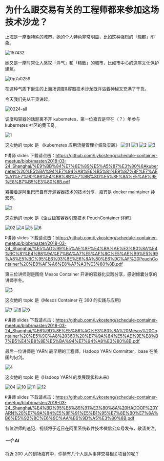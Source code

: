 # 为什么跟交易有关的工程师都来参加这场技术沙龙？

上海是一座很特殊的城市，她的个人特色非常明显，比如这种强烈的「魔都」印象。

![157432](https://user-images.githubusercontent.com/6755791/37961936-36896a50-31ec-11e8-8825-ede2b6267672.jpg)

她又是一座时常让人感叹「洋气」和「精致」的城市，比如市中心的这座文化保护建筑。

![0p7a0259](https://user-images.githubusercontent.com/6755791/37961294-79cd88fc-31ea-11e8-8f01-3d3164c3f965.jpg)

在这种气质下诞生的上海场调度&容器技术沙龙既洋溢着神秘又充满了干货。

今天我们先从干货讲起。

![0324-all](https://user-images.githubusercontent.com/6755791/37960772-0d9b87c0-31e9-11e8-875f-825af4fc8d52.jpg)

调度和容器的话题离不开 kubernetes，第一位嘉宾是早在（？）年参与 kubernetes 社区的黄玉奇。

![1](https://user-images.githubusercontent.com/6755791/37960764-0801ac9a-31e9-11e8-8c1f-b1e36998576f.JPG)

这次他的 topic 是 《kubernetes 应用流量管理介绍及实践》
![01](https://user-images.githubusercontent.com/6755791/37962133-c4905624-31ec-11e8-82a4-042e427101b5.jpg)
![1](https://user-images.githubusercontent.com/6755791/37960386-235ea4da-31e8-11e8-9c11-db1a6e486d1a.jpg)
![2](https://user-images.githubusercontent.com/6755791/37960387-2398253e-31e8-11e8-84b7-47db9e302ad6.jpg)
![3](https://user-images.githubusercontent.com/6755791/37960389-23cab562-31e8-11e8-8754-cf1c5537b67a.jpg)

⏬讲师 slides 下载请点击：https://github.com/Lykosteng/schedule-container-meetup/blob/master/2018-03-24_Shanghai/%E9%BB%84%E7%8E%89%E5%A5%87%E3%80%8Akubernetes%20%E5%BA%94%E7%94%A8%E6%B5%81%E9%87%8F%E7%AE%A1%E7%90%86%E4%BB%8B%E7%BB%8D%E5%8F%8A%E5%AE%9E%E8%B7%B5%E3%80%8B.pdf

紧接着是阿里巴巴自有开源容器技术的技术分享，嘉宾是 docker maintainer 孙宏亮。

![2](https://user-images.githubusercontent.com/6755791/37960765-0834dbf6-31e9-11e8-8280-2485e73bd91c.JPG)

这次他的 topic 是《企业级富容器引擎技术 PouchContainer 详解》

![02](https://user-images.githubusercontent.com/6755791/37962138-c6060bfc-31ec-11e8-802f-3ee68d8c18af.jpg)
![4](https://user-images.githubusercontent.com/6755791/37960392-248a3504-31e8-11e8-93e4-267ce5e3371c.jpg)
![5](https://user-images.githubusercontent.com/6755791/37960393-252854c8-31e8-11e8-9300-ae43b4adda60.jpg)
![6](https://user-images.githubusercontent.com/6755791/37960394-255d7838-31e8-11e8-82ff-fcf1112f2c1c.jpg)

⏬讲师 slides 下载请点击：https://github.com/Lykosteng/schedule-container-meetup/blob/master/2018-03-24_Shanghai/%E5%AD%99%E5%AE%8F%E4%BA%AE%E3%80%8A%E4%BC%81%E4%B8%9A%E7%BA%A7%E5%AF%8C%E5%AE%B9%E5%99%A8%E5%BC%95%E6%93%8E%E6%8A%80%E6%9C%AF%20PouchContainer%20%E8%AF%A6%E8%A7%A3%E3%80%8B.pdf

第三位讲师则是围绕 Mesos Container 开讲的容器化实践分享，感谢倾囊分享的讲师李冬。

![3](https://user-images.githubusercontent.com/6755791/37960766-0867a856-31e9-11e8-8d25-6d40e65e527b.JPG)

这次他的 topic 是《Mesos Container 在 360 的实践与应用》

![7](https://user-images.githubusercontent.com/6755791/37960395-259213a4-31e8-11e8-9ee7-733329771c50.jpg)
![8](https://user-images.githubusercontent.com/6755791/37960396-25ccf2bc-31e8-11e8-8bd9-c2609abf1c15.jpg)
![9](https://user-images.githubusercontent.com/6755791/37960397-2600919e-31e8-11e8-8bef-efdb8571ed1a.jpg)

⏬讲师 slides 下载请点击：https://github.com/Lykosteng/schedule-container-meetup/blob/master/2018-03-24_Shanghai/%E6%9D%8E%E5%86%AC%E3%80%8A%20Mesos%20Container%20%E5%9C%A8%20360%20%E7%9A%84%E5%AE%9E%E8%B7%B5%E4%B8%8E%E5%BA%94%E7%94%A8%E3%80%8B.pdf

最后一位讲师是 YARN 最早期的工程师，Hadoop YARN Committer，base 在美国的何剑。

![4](https://user-images.githubusercontent.com/6755791/37960767-089af328-31e9-11e8-944a-641f7d7b4fd2.JPG)

这次他的 topic 是《Hadoop YARN 的发展现状和未来》

![04](https://user-images.githubusercontent.com/6755791/37962141-c8e6d86a-31ec-11e8-9909-6ea53160f400.jpg)
![10](https://user-images.githubusercontent.com/6755791/37960398-263b9ece-31e8-11e8-9306-ef3af673c0ed.jpg)
![11](https://user-images.githubusercontent.com/6755791/37960399-267d4720-31e8-11e8-9ab1-f4418892612f.jpg)
![12](https://user-images.githubusercontent.com/6755791/37960400-26b1ba82-31e8-11e8-8be5-2ac5706def83.jpg)

⏬讲师 slides 下载请点击：https://github.com/Lykosteng/schedule-container-meetup/blob/master/2018-03-24_Shanghai/%E4%BD%95%E5%89%91%E3%80%8A%20HADOOP%20YARN%20%E7%9A%84%E5%8F%91%E5%B1%95%E7%8E%B0%E7%8A%B6%E5%92%8C%E6%9C%AA%E6%9D%A5%E3%80%8B.pdf

各位讲师的速记、视频将于近日在阿里系统软件技术微信公众号发布，敬请关注。

##### 一个 AI

将近 200 人的到场嘉宾中，你猜有几个人是从事非交易相关项目的呢？




